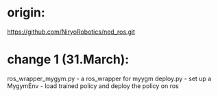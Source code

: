 # origin:
https://github.com/NiryoRobotics/ned_ros.git

# change 1 (31.March):
ros_wrapper_mygym.py - a ros_wrapper for myygm
deploy.py - set up a MygymEnv
          - load trained policy and deploy the policy on ros

